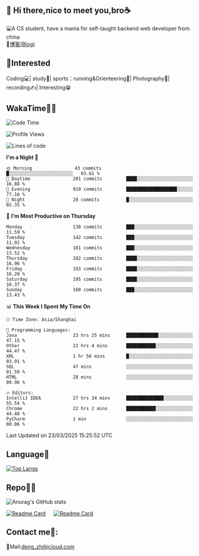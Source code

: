 👋 Hi there,nice to meet you,bro☕
---
💻A CS student, have a mania for self-taught backend web developer from china   
📌[博客(Blog)](https://github.com/HealUP/MyBlog)

 <!-- waka-box start -->
 <!-- waka-box end -->
 
🧲**Interested**
--
Coding💻| study📖| sports：running&Orienteering🏃‍| Photography📸| recording✍️| Interesting😁

WakaTime👨‍💻
---
<!--START_SECTION:waka-->
![Code Time](http://img.shields.io/badge/Code%20Time-2%2C713%20hrs%2041%20mins-blue)

![Profile Views](http://img.shields.io/badge/Profile%20Views-0-blue)

![Lines of code](https://img.shields.io/badge/From%20Hello%20World%20I%27ve%20Written-205.1%20thousand%20lines%20of%20code-blue)

**I'm a Night 🦉** 

```text
🌞 Morning                43 commits          █░░░░░░░░░░░░░░░░░░░░░░░░   03.61 % 
🌆 Daytime                201 commits         ████░░░░░░░░░░░░░░░░░░░░░   16.88 % 
🌃 Evening                919 commits         ███████████████████░░░░░░   77.16 % 
🌙 Night                  28 commits          █░░░░░░░░░░░░░░░░░░░░░░░░   02.35 % 
```
📅 **I'm Most Productive on Thursday** 

```text
Monday                   138 commits         ███░░░░░░░░░░░░░░░░░░░░░░   11.59 % 
Tuesday                  142 commits         ███░░░░░░░░░░░░░░░░░░░░░░   11.92 % 
Wednesday                161 commits         ███░░░░░░░░░░░░░░░░░░░░░░   13.52 % 
Thursday                 202 commits         ████░░░░░░░░░░░░░░░░░░░░░   16.96 % 
Friday                   193 commits         ████░░░░░░░░░░░░░░░░░░░░░   16.20 % 
Saturday                 195 commits         ████░░░░░░░░░░░░░░░░░░░░░   16.37 % 
Sunday                   160 commits         ███░░░░░░░░░░░░░░░░░░░░░░   13.43 % 
```


📊 **This Week I Spent My Time On** 

```text
🕑︎ Time Zone: Asia/Shanghai

💬 Programming Languages: 
Java                     23 hrs 25 mins      ████████████░░░░░░░░░░░░░   47.15 % 
Other                    22 hrs 4 mins       ███████████░░░░░░░░░░░░░░   44.47 % 
XML                      1 hr 56 mins        █░░░░░░░░░░░░░░░░░░░░░░░░   03.91 % 
SQL                      47 mins             ░░░░░░░░░░░░░░░░░░░░░░░░░   01.59 % 
HTML                     28 mins             ░░░░░░░░░░░░░░░░░░░░░░░░░   00.96 % 

🔥 Editors: 
IntelliJ IDEA            27 hrs 34 mins      ██████████████░░░░░░░░░░░   55.54 % 
Chrome                   22 hrs 2 mins       ███████████░░░░░░░░░░░░░░   44.40 % 
PyCharm                  1 min               ░░░░░░░░░░░░░░░░░░░░░░░░░   00.06 % 
```


 Last Updated on 23/03/2025 15:25:52 UTC
<!--END_SECTION:waka-->

Language🚀
---
[![Top Langs](https://github-readme-stats.vercel.app/api/top-langs/?username=HealUP&layout=compact&hide_border=true)](https://github.com/HealUP)

Repo🧑‍💻
---
![Anurag's GitHub stats](https://github-readme-stats.vercel.app/api?username=HealUP&count_private=true&show_icons=true&theme=gruvbox&hide_border=true) 

[![Readme Card](https://github-readme-stats.vercel.app/api/pin/?username=HealUP&repo=InternetEy&theme=transparent)](https://github.com/HealUP/InternetEy) &emsp;
[![Readme Card](https://github-readme-stats.vercel.app/api/pin/?username=HealUP&repo=CampusExperience&theme=transparent)](https://github.com/HealUP/CampusExperience)


Contact me📱:
---
📮Mail:deng_zh@icloud.com  

